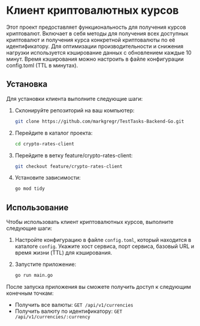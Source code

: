# Клиент криптовалютных курсов


Этот проект предоставляет функциональность для получения курсов криптовалют. Включает в себя методы для получения всех доступных криптовалют и получения курса конкретной криптовалюты по её идентификатору. 
Для оптимизации производительности и снижения нагрузки используется кэширование данных с обновлением каждые 10 минут. Время кэширования можно настроить в файле конфигурации config.toml (TTL в минутах).
## Установка

Для установки клиента выполните следующие шаги:

1. Склонируйте репозиторий на ваш компьютер:

    ```bash
    git clone https://github.com/markgregr/TestTasks-Backend-Go.git
    ```

2. Перейдите в каталог проекта:

    ```bash
    cd crypto-rates-client
    ```
3. Перейдите в ветку feature/crypto-rates-client:

    ```bash
    git checkout feature/crypto-rates-client
    ```
4. Установите зависимости:

    ```bash
    go mod tidy
    ```

## Использование

Чтобы использовать клиент криптовалютных курсов, выполните следующие шаги:

1. Настройте конфигурацию в файле `config.toml`, который находится в каталоге `config`. Укажите хост сервиса, порт сервиса, базовый URL и время жизни (TTL) для кэширования.

2. Запустите приложение:

    ```bash
    go run main.go
    ```

После запуска приложения вы сможете получить доступ к следующим конечным точкам:

- Получить все валюты: `GET /api/v1/currencies`
- Получить валюту по идентификатору: `GET /api/v1/currencies/:currency`
